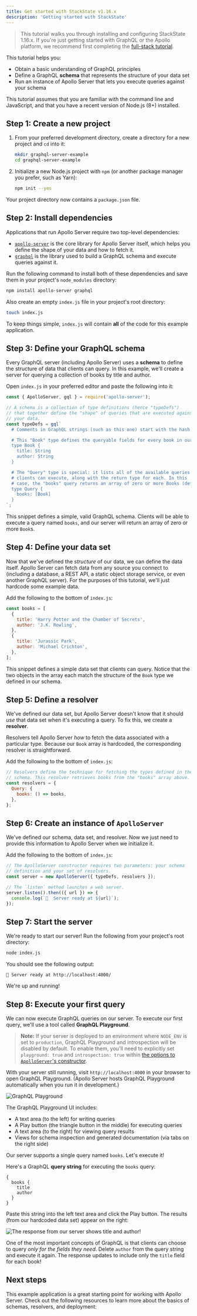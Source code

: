 ```yaml
---
title: Get started with StackState v1.16.x
description: 'Getting started with StackState'
---
```


> This tutorial walks you through installing and configuring StackState 1.16.x.
> If you're just getting started with GraphQL or the Apollo
> platform, we recommend first completing the [full-stack tutorial](https://www.apollographql.com/docs/tutorial/introduction/).

This tutorial helps you:

* Obtain a basic understanding of GraphQL principles
* Define a GraphQL **schema** that represents the structure of your data set
* Run an instance of Apollo Server that lets you execute queries against your schema

This tutorial assumes that you are familiar with the command line and
JavaScript, and that you have a recent version of Node.js (8+) installed.

## Step 1: Create a new project

1. From your preferred development directory, create a directory for a new project
and `cd` into it:

    ```bash
    mkdir graphql-server-example
    cd graphql-server-example
    ```

2. Initialize a new Node.js project with `npm` (or another package manager you
prefer, such as Yarn):

    ```bash
    npm init --yes
    ```

Your project directory now contains a `package.json` file.

## Step 2: Install dependencies

Applications that run Apollo Server require two top-level dependencies:

* [`apollo-server`](https://npm.im/apollo-server) is the core library for Apollo Server itself, which helps you define the shape of your data and how to fetch it.
* [`graphql`](https://npm.im/graphql) is the library used to build a GraphQL schema and execute queries against it.

Run the following command to install both of these dependencies and save them in
your project's `node_modules` directory:

```bash
npm install apollo-server graphql
```

Also create an empty `index.js` file in your project's root directory:

```bash
touch index.js
```

 To keep things
simple, `index.js` will contain **all** of the code for this example application.

## Step 3: Define your GraphQL schema

Every GraphQL server (including Apollo Server) uses a **schema**
to define the structure of data that clients can query.
In this example, we'll create a server for querying a collection
of books by title and author.

Open `index.js` in your preferred editor and paste the following into it:

```js:title=index.js
const { ApolloServer, gql } = require('apollo-server');

// A schema is a collection of type definitions (hence "typeDefs")
// that together define the "shape" of queries that are executed against
// your data.
const typeDefs = gql`
  # Comments in GraphQL strings (such as this one) start with the hash (#) symbol.

  # This "Book" type defines the queryable fields for every book in our data source.
  type Book {
    title: String
    author: String
  }

  # The "Query" type is special: it lists all of the available queries that
  # clients can execute, along with the return type for each. In this
  # case, the "books" query returns an array of zero or more Books (defined above).
  type Query {
    books: [Book]
  }
`;
```

This snippet defines a simple, valid GraphQL schema. Clients will be able to execute
a query named `books`, and our server will return an array of zero or more `Book`s.

## Step 4: Define your data set

Now that we've defined the _structure_ of our data, we can define the data itself.
Apollo Server can fetch data from any source you connect to (including
a database, a REST API, a static object storage service, or even another GraphQL
server). For the purposes of this tutorial, we'll just hardcode some example data.

Add the following to the bottom of `index.js`:

```js:title=index.js
const books = [
  {
    title: 'Harry Potter and the Chamber of Secrets',
    author: 'J.K. Rowling',
  },
  {
    title: 'Jurassic Park',
    author: 'Michael Crichton',
  },
];
```

This snippet defines a simple data set that clients can query. Notice that the two
objects in the array each match the structure of the `Book` type we defined in our schema.

## Step 5: Define a resolver

We've defined our data set, but Apollo Server doesn't know that it should
 _use_ that data set when it's executing a query. To fix this, we create a
 **resolver**.

Resolvers tell Apollo Server _how_ to fetch the data associated with a particular
type. Because our `Book` array is hardcoded, the corresponding resolver is
straightforward.

Add the following to the bottom of `index.js`:

```js:title=index.js
// Resolvers define the technique for fetching the types defined in the
// schema. This resolver retrieves books from the "books" array above.
const resolvers = {
  Query: {
    books: () => books,
  },
};
```

## Step 6: Create an instance of `ApolloServer`

We've defined our schema, data set, and resolver. Now we just need to provide
this information to Apollo Server when we initialize it.

Add the following to the bottom of `index.js`:

```js:title=index.js
// The ApolloServer constructor requires two parameters: your schema
// definition and your set of resolvers.
const server = new ApolloServer({ typeDefs, resolvers });

// The `listen` method launches a web server.
server.listen().then(({ url }) => {
  console.log(`🚀  Server ready at ${url}`);
});
```

## Step 7: Start the server

We're ready to start our server! Run the following from your project's root
directory:

```bash
node index.js
```

You should see the following output:

```
🚀 Server ready at http://localhost:4000/
```

We're up and running!

## Step 8: Execute your first query

We can now execute GraphQL queries on our server. To execute our first query,
we'll use a tool called **GraphQL Playground**.

> **Note:** If your server is deployed to an environment where `NODE_ENV` is
> set to `production`, GraphQL Playground and introspection will be disabled by
> default. To enable them, you'll need to explicitly set `playground: true` and
> `introspection: true` within [the options to `ApolloServer`'s
> constructor](https://www.apollographql.com/docs/apollo-server/api/apollo-server/#apolloserver).

With your server still running, visit `http://localhost:4000` in your browser
to open GraphQL Playground. (Apollo Server hosts GraphQL Playground automatically
when you run it in development.)

![GraphQL Playground](./images/getting-started/graphql-playground.png)

The GraphQL Playground UI includes:

* A text area (to the left) for writing queries
* A Play button (the triangle button in the middle) for executing queries
* A text area (to the right) for viewing query results
* Views for schema inspection and generated documentation (via tabs on the right side)

Our server supports a single query named `books`. Let's execute it!

Here's a GraphQL **query string** for executing the `books` query:

```
{
  books {
    title
    author
  }
}
```

Paste this string into the left text area and click the Play button. The
results (from our hardcoded data set) appear on the right:

![The response from our server shows title and author!](./images/getting-started/graphql-playground-response.png)

One of the most important concepts of GraphQL is that clients can choose to query
_only for the fields they need_. Delete `author` from the query string and execute
it again. The response updates to include only the `title` field for each book!

## Next steps

This example application is a great starting point for working with
Apollo Server. Check out the following resources to learn more about the basics
of schemas, resolvers, and deployment:

<!-- * [Schema basics](/schema/schema/) -->
<!-- * [Fetching data with resolvers](/data/data/) -->
<!-- * [Deploying with Heroku](/deployment/heroku/) -->